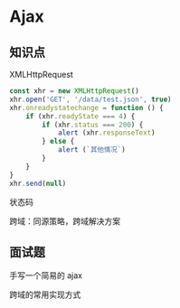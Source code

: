 # Ajax

## 知识点

XMLHttpRequest

```javascript
const xhr = new XMLHttpRequest()
xhr.open('GET', '/data/test.json', true)
xhr.onreadystatechange = function () {
    if (xhr.readyState === 4) {
        if (xhr.status === 200) {
            alert (xhr.responseText)
        } else {
            alert (`其他情况`)
        }
    }
}
xhr.send(null)
```

状态码

跨域：同源策略，跨域解决方案

## 面试题

手写一个简易的 ajax

跨域的常用实现方式

